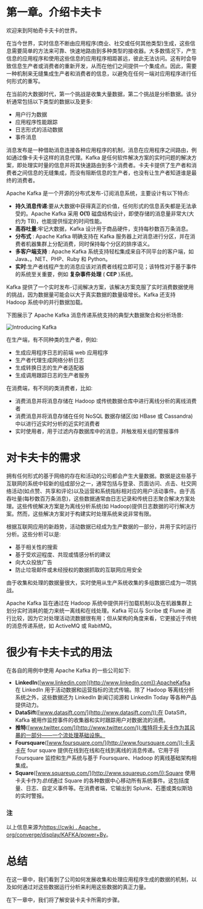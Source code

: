 # 第一章。介绍卡夫卡

欢迎来到阿帕奇卡夫卡的世界。

在当今世界，实时信息不断由应用程序(商业、社交或任何其他类型)生成，这些信息需要简单的方法来可靠、快速地路由到多种类型的接收器。大多数情况下，产生信息的应用程序和使用这些信息的应用程序相距甚远，彼此无法访问。这有时会导致信息生产者或消费者的重新开发，从而在他们之间提供一个集成点。因此，需要一种机制来无缝集成生产者和消费者的信息，以避免在任何一端对应用程序进行任何形式的重写。

在当前的大数据时代，第一个挑战是收集大量数据，第二个挑战是分析数据。该分析通常包括以下类型的数据以及更多:

*   用户行为数据
*   应用程序性能跟踪
*   日志形式的活动数据
*   事件消息

消息发布是一种借助消息连接各种应用程序的机制，消息在应用程序之间路由，例如通过像卡夫卡这样的消息代理。Kafka 是任何软件解决方案的实时问题的解决方案，即处理实时量的信息并将其快速路由到多个消费者。卡夫卡提供了生产者和消费者之间信息的无缝集成，而没有阻断信息的生产者，也没有让生产者知道谁是最终的消费者。

Apache Kafka 是一个开源的分布式发布-订阅消息系统，主要设计有以下特点:

*   **持久消息传递**:要从大数据中获得真正的价值，任何形式的信息丢失都是无法承受的。Apache Kafka 采用 **O(1)** 磁盘结构设计，即使存储的消息量非常大(大约为 TB)，也能提供恒定的时间性能。
*   **高吞吐量**:牢记大数据，Kafka 设计用于商品硬件，支持每秒数百万条消息。
*   **分布式** : Apache Kafka 明确支持在 Kafka 服务器上对消息进行分区，并在消费者机器集群上分配消费，同时保持每个分区的排序语义。
*   **多客户端支持** : Apache Kafka 系统支持轻松集成来自不同平台的客户端，如 Java、。NET、PHP、Ruby 和 Python。
*   **实时**:生产者线程产生的消息应该对消费者线程立即可见；该特性对于基于事件的系统至关重要，例如 **复杂事件处理** ( **CEP** )系统。

Kafka 提供了一个实时发布-订阅解决方案，该解决方案克服了实时消费数据使用的挑战，因为数据量可能会以大于真实数据的数量级增长。Kafka 还支持 Hadoop 系统中的并行数据加载。

下图展示了 Apache Kafka 消息传递系统支持的典型大数据聚合和分析场景:

![Introducing Kafka](img/7938OS_01_01.jpg)

在生产端，有不同种类的生产者，例如:

*   生成应用程序日志的前端 web 应用程序
*   生产者代理生成网络分析日志
*   生成转换日志的生产者适配器
*   生成调用跟踪日志的生产者服务

在消费端，有不同的类消费者，比如:

*   消费消息并将消息存储在 Hadoop 或传统数据仓库中进行离线分析的离线消费者
*   消费消息并将消息存储在任何 NoSQL 数据存储区(如 HBase 或 Cassandra)中以进行近实时分析的近实时消费者
*   实时使用者，用于过滤内存数据库中的消息，并触发相关组的警报事件

# 对卡夫卡的需求

拥有任何形式的基于网络的存在和活动的公司都会产生大量数据。数据是这些基于互联网的系统中较新的组成部分之一，通常包括与登录、页面访问、点击、社交网络活动(如点赞、共享和评论)以及运营和系统指标相对应的用户活动事件。由于高吞吐量(每秒数百万条消息)，这些数据通常由日志记录和传统日志聚合解决方案处理。这些传统解决方案是为离线分析系统(如 Hadoop)提供日志数据的可行解决方案。然而，这些解决方案对于构建实时处理系统来说非常有限。

根据互联网应用的新趋势，活动数据已经成为生产数据的一部分，并用于实时运行分析。这些分析可以是:

*   基于相关性的搜索
*   基于受欢迎程度、共现或情感分析的建议
*   向大众投放广告
*   防止垃圾邮件或未经授权的数据抓取的互联网应用安全

由于收集和处理的数据量很大，实时使用从生产系统收集的多组数据已成为一项挑战。

Apache Kafka 旨在通过在 Hadoop 系统中提供并行加载机制以及在机器集群上划分实时消耗的能力来统一离线和在线处理。Kafka 可以与 Scribe 或 Flume 进行比较，因为它对处理活动流数据很有用；但从架构的角度来看，它更接近于传统的消息传递系统，如 ActiveMQ 或 RabitMQ。

# 很少有卡夫卡式的用法

在各自的用例中使用 Apache Kafka 的一些公司如下:

*   **LinkedIn**([www.linkedin.com](http://www.linkedin.com)):ApacheKafka 在 LinkedIn 用于活动数据和运营指标的流式传输。除了 Hadoop 等离线分析系统之外，这些数据还为 LinkedIn 新闻订阅源和 LinkedIn Today 等各种产品提供动力。
*   **DataSift**([www.datasift.com/](http://www.datasift.com/)):在 DataSift，Kafka 被用作监控事件的收集器和实时跟踪用户对数据流的消费。
*   **推特**([www.twitter.com/](http://www.twitter.com/)):推特将卡夫卡作为其风暴的一部分——一个流处理基础设施。
*   **Foursquare**([www.foursquare.com/](http://www.foursquare.com/)):卡夫卡在 four square 提供在线到在线和在线到离线的消息传递。它用于将 Foursquare 监控和生产系统与基于 Foursquare、Hadoop 的离线基础架构相集成。
*   **Square**([www.squareup.com/](http://www.squareup.com/)):Square 使用卡夫卡作为*总线*通过 Square 的各种数据中心移动所有系统事件。这包括度量、日志、自定义事件等。在消费者端，它输出到 Splunk、石墨或类似斯珀的实时警报。

### 注

以上信息来源为[https://cwiki . Apache . org/converge/display/KAFKA/power+By](https://cwiki.apache.org/confluence/display/KAFKA/Powered+By)。

# 总结

在这一章中，我们看到了公司如何发展收集和处理应用程序生成的数据的机制，以及如何通过对这些数据运行分析来利用这些数据的真正力量。

在下一章中，我们将了解安装卡夫卡所需的步骤。